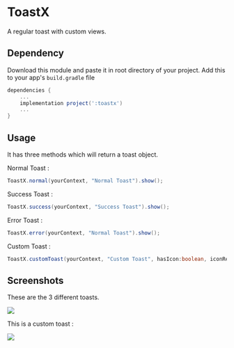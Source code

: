 # ToastX
A regular toast with custom views.

## Dependency
Download this module and paste it in root directory of your project.
Add this to your app's `build.gradle` file

```gradle
dependencies {
	...
	implementation project(':toastx')
	...
}
```
## Usage
It has three methods which will return a toast object.

Normal Toast :

``` java
ToastX.normal(yourContext, "Normal Toast").show();
```

Success Toast :

``` java
ToastX.success(yourContext, "Success Toast").show();
```

Error Toast :

``` java
ToastX.error(yourContext, "Normal Toast").show();
```

Custom Toast :

``` java
ToastX.customToast(yourContext, "Custom Toast", hasIcon:boolean, iconRes:int, backgroundRes:int).show();
```

## Screenshots

These are the 3 different toasts.

<img src="https://raw.githubusercontent.com/pruthvi-21/ToastX/master/screenshots/all.png">

This is a custom toast :

<img src="https://raw.githubusercontent.com/pruthvi-21/ToastX/master/screenshots/CustomToast.png">
